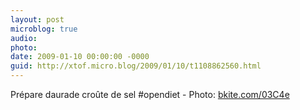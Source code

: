 ```yaml
---
layout: post
microblog: true
audio: 
photo: 
date: 2009-01-10 00:00:00 -0000
guid: http://xtof.micro.blog/2009/01/10/t1108862560.html
---
```

Prépare daurade  croûte de sel #opendiet - Photo: [bkite.com/03C4e](http://bkite.com/03C4e)
